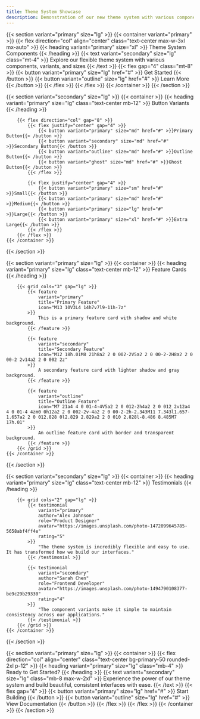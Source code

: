```yaml
---
title: Theme System Showcase
description: Demonstration of our new theme system with various components and variants
---
```


{{< section variant="primary" size="lg" >}}
    {{< container variant="primary" >}}
        {{< flex direction="col" align="center" class="text-center max-w-3xl mx-auto" >}}
            {{< heading variant="primary" size="xl" >}}
                Theme System Components
            {{< /heading >}}
            {{< text variant="secondary" size="lg" class="mt-4" >}}
                Explore our flexible theme system with various components, variants, and sizes
            {{< /text >}}
            {{< flex gap="4" class="mt-8" >}}
                {{< button variant="primary" size="lg" href="#" >}}
                    Get Started
                {{< /button >}}
                {{< button variant="outline" size="lg" href="#" >}}
                    Learn More
                {{< /button >}}
            {{< /flex >}}
        {{< /flex >}}
    {{< /container >}}
{{< /section >}}

{{< section variant="secondary" size="lg" >}}
    {{< container >}}
        {{< heading variant="primary" size="lg" class="text-center mb-12" >}}
            Button Variants
        {{< /heading >}}
        
        {{< flex direction="col" gap="8" >}}
            {{< flex justify="center" gap="4" >}}
                {{< button variant="primary" size="md" href="#" >}}Primary Button{{< /button >}}
                {{< button variant="secondary" size="md" href="#" >}}Secondary Button{{< /button >}}
                {{< button variant="outline" size="md" href="#" >}}Outline Button{{< /button >}}
                {{< button variant="ghost" size="md" href="#" >}}Ghost Button{{< /button >}}
            {{< /flex >}}

            {{< flex justify="center" gap="4" >}}
                {{< button variant="primary" size="sm" href="#" >}}Small{{< /button >}}
                {{< button variant="primary" size="md" href="#" >}}Medium{{< /button >}}
                {{< button variant="primary" size="lg" href="#" >}}Large{{< /button >}}
                {{< button variant="primary" size="xl" href="#" >}}Extra Large{{< /button >}}
            {{< /flex >}}
        {{< /flex >}}
    {{< /container >}}
{{< /section >}}

{{< section variant="primary" size="lg" >}}
    {{< container >}}
        {{< heading variant="primary" size="lg" class="text-center mb-12" >}}
            Feature Cards
        {{< /heading >}}

        {{< grid cols="3" gap="lg" >}}
            {{< feature 
                variant="primary"
                title="Primary Feature" 
                icon="M13 10V3L4 14h7v7l9-11h-7z"
            >}}
                This is a primary feature card with shadow and white background.
            {{< /feature >}}

            {{< feature 
                variant="secondary"
                title="Secondary Feature" 
                icon="M12 18h.01M8 21h8a2 2 0 002-2V5a2 2 0 00-2-2H8a2 2 0 00-2 2v14a2 2 0 002 2z"
            >}}
                A secondary feature card with lighter shadow and gray background.
            {{< /feature >}}

            {{< feature 
                variant="outline"
                title="Outline Feature" 
                icon="M7 21a4 4 0 01-4-4V5a2 2 0 012-2h4a2 2 0 012 2v12a4 4 0 01-4 4zm0 0h12a2 2 0 002-2v-4a2 2 0 00-2-2h-2.343M11 7.343l1.657-1.657a2 2 0 012.828 0l2.829 2.829a2 2 0 010 2.828l-8.486 8.485M7 17h.01"
            >}}
                An outline feature card with border and transparent background.
            {{< /feature >}}
        {{< /grid >}}
    {{< /container >}}
{{< /section >}}

{{< section variant="secondary" size="lg" >}}
    {{< container >}}
        {{< heading variant="primary" size="lg" class="text-center mb-12" >}}
            Testimonials
        {{< /heading >}}

        {{< grid cols="2" gap="lg" >}}
            {{< testimonial 
                variant="primary"
                author="Alex Johnson"
                role="Product Designer"
                avatar="https://images.unsplash.com/photo-1472099645785-5658abf4ff4e"
                rating="5"
            >}}
                "The theme system is incredibly flexible and easy to use. It has transformed how we build our interfaces."
            {{< /testimonial >}}

            {{< testimonial 
                variant="secondary"
                author="Sarah Chen"
                role="Frontend Developer"
                avatar="https://images.unsplash.com/photo-1494790108377-be9c29b29330"
                rating="4"
            >}}
                "The component variants make it simple to maintain consistency across our applications."
            {{< /testimonial >}}
        {{< /grid >}}
    {{< /container >}}
{{< /section >}}

{{< section variant="primary" size="lg" >}}
    {{< container >}}
        {{< flex direction="col" align="center" class="text-center bg-primary-50 rounded-2xl p-12" >}}
            {{< heading variant="primary" size="lg" class="mb-4" >}}
                Ready to Get Started?
            {{< /heading >}}
            {{< text variant="secondary" size="lg" class="mb-8 max-w-2xl" >}}
                Experience the power of our theme system and build beautiful, consistent interfaces with ease.
            {{< /text >}}
            {{< flex gap="4" >}}
                {{< button variant="primary" size="lg" href="#" >}}
                    Start Building
                {{< /button >}}
                {{< button variant="outline" size="lg" href="#" >}}
                    View Documentation
                {{< /button >}}
            {{< /flex >}}
        {{< /flex >}}
    {{< /container >}}
{{< /section >}} 